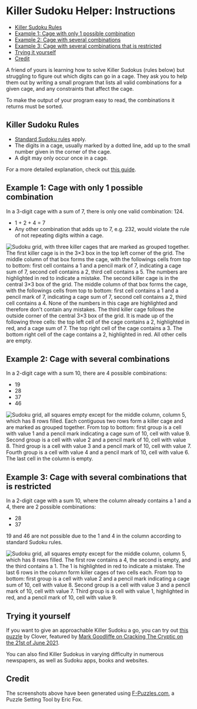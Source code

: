 # Killer Sudoku Helper: Instructions

- [Killer Sudoku Rules](#killer-sudoku-rules)
- [Example 1: Cage with only 1 possible combination](#example-1-cage-with-only-1-possible-combination)
- [Example 2: Cage with several combinations](#example-2-cage-with-several-combinations)
- [Example 3: Cage with several combinations that is restricted](#example-3-cage-with-several-combinations-that-is-restricted)
- [Trying it yourself](#trying-it-yourself)
- [Credit](#credit)

A friend of yours is learning how to solve Killer Sudokus (rules below) but
struggling to figure out which digits can go in a cage. They ask you to help
them out by writing a small program that lists all valid combinations for a
given cage, and any constraints that affect the cage.

To make the output of your program easy to read, the combinations it returns
must be sorted.

## Killer Sudoku Rules

- [Standard Sudoku rules][sudoku-rules] apply.
- The digits in a cage, usually marked by a dotted line, add up to the small
  number given in the corner of the cage.
- A digit may only occur once in a cage.

For a more detailed explanation, check out [this guide][killer-guide].

## Example 1: Cage with only 1 possible combination

In a 3-digit cage with a sum of 7, there is only one valid combination: 124.

- 1 + 2 + 4 = 7
- Any other combination that adds up to 7, e.g. 232, would violate the rule of
  not repeating digits within a cage.

![Sudoku grid, with three killer cages that are marked as grouped together. The first killer cage is in the 3×3 box in the top left corner of the grid. The middle column of that box forms the cage, with the followings cells from top to bottom: first cell contains a 1 and a pencil mark of 7, indicating a cage sum of 7, second cell contains a 2, third cell contains a 5. The numbers are highlighted in red to indicate a mistake. The second killer cage is in the central 3×3 box of the grid. The middle column of that box forms the cage, with the followings cells from top to bottom: first cell contains a 1 and a pencil mark of 7, indicating a cage sum of 7, second cell contains a 2, third cell contains a 4. None of the numbers in this cage are highlighted and therefore don't contain any mistakes. The third killer cage follows the outside corner of the central 3×3 box of the grid. It is made up of the following three cells: the top left cell of the cage contains a 2, highlighted in red, and a cage sum of 7. The top right cell of the cage contains a 3. The bottom right cell of the cage contains a 2, highlighted in red. All other cells are empty.][one-solution-img]

## Example 2: Cage with several combinations

In a 2-digit cage with a sum 10, there are 4 possible combinations:

- 19
- 28
- 37
- 46

![Sudoku grid, all squares empty except for the middle column, column 5, which has 8 rows filled. Each contiguous two rows form a killer cage and are marked as grouped together. From top to bottom: first group is a cell with value 1 and a pencil mark indicating a cage sum of 10, cell with value 9. Second group is a cell with value 2 and a pencil mark of 10, cell with value 8. Third group is a cell with value 3 and a pencil mark of 10, cell with value 7. Fourth group is a cell with value 4 and a pencil mark of 10, cell with value 6. The last cell in the column is empty.][four-solutions-img]

## Example 3: Cage with several combinations that is restricted

In a 2-digit cage with a sum 10, where the column already contains a 1 and a 4,
there are 2 possible combinations:

- 28
- 37

19 and 46 are not possible due to the 1 and 4 in the column according to
standard Sudoku rules.

![Sudoku grid, all squares empty except for the middle column, column 5, which has 8 rows filled. The first row contains a 4, the second is empty, and the third contains a 1. The 1 is highlighted in red to indicate a mistake. The last 6 rows in the column form killer cages of two cells each. From top to bottom: first group is a cell with value 2 and a pencil mark indicating a cage sum of 10, cell with value 8. Second group is a cell with value 3 and a pencil mark of 10, cell with value 7. Third group is a cell with value 1, highlighted in red, and a pencil mark of 10, cell with value 9.][not-possible-img]

## Trying it yourself

If you want to give an approachable Killer Sudoku a go, you can try out [this
puzzle][clover-puzzle] by Clover, featured by [Mark Goodliffe on Cracking The
Cryptic on the 21st of June 2021][goodliffe-video].

You can also find Killer Sudokus in varying difficulty in numerous newspapers,
as well as Sudoku apps, books and websites.

## Credit

The screenshots above have been generated using
[F-Puzzles.com](https://www.f-puzzles.com/), a Puzzle Setting Tool by Eric Fox.

[sudoku-rules]: https://masteringsudoku.com/sudoku-rules-beginners/
[killer-guide]: https://masteringsudoku.com/killer-sudoku/
[one-solution-img]:
  https://assets.exercism.org/images/exercises/killer-sudoku-helper/example1.png
[four-solutions-img]:
  https://assets.exercism.org/images/exercises/killer-sudoku-helper/example2.png
[not-possible-img]:
  https://assets.exercism.org/images/exercises/killer-sudoku-helper/example3.png
[clover-puzzle]: https://app.crackingthecryptic.com/sudoku/HqTBn3Pr6R
[goodliffe-video]: https://youtu.be/c_NjEbFEeW0?t=1180
